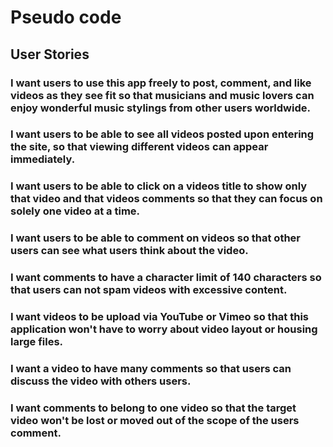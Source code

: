 # Pseudo code

<h2>User Stories</h2>
<h3>I want users to use this app freely to post, comment, and like videos as they see fit so that musicians and music lovers can enjoy wonderful music stylings from other users worldwide.</h3>
<h3>I want users to be able to see all videos posted upon entering the site, so that viewing different videos can appear immediately.</h3>
<h3>I want users to be able to click on a videos title to show only that video and that videos comments so that they can focus on solely one video at a time.</h3>
<h3>I want users to be able to comment on videos so that other users can see what users think about the video.</h3>
<h3>I want comments to have a character limit of 140 characters so that users can not spam videos with excessive content.</h3>
<h3>I want videos to be upload via YouTube or Vimeo so that this application won't have to worry about video layout or housing large files.</h3>
<h3>I want a video to have many comments so that users can discuss the video with others users.</h3>
<h3>I want comments to belong to one video so that the target video won't be lost or moved out of the scope of the users comment.</h3>
